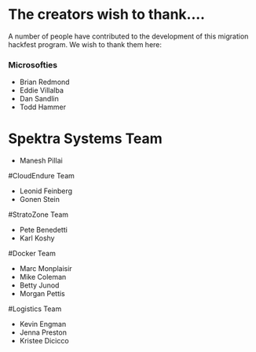 # The creators wish to thank....

A number of people have contributed to the development of this migration hackfest program. We wish to thank them here:

### Microsofties
* Brian Redmond
* Eddie Villalba
* Dan Sandlin
* Todd Hammer

# Spektra Systems Team
* Manesh Pillai

#CloudEndure Team
* Leonid Feinberg
* Gonen Stein

#StratoZone Team
* Pete Benedetti 
* Karl Koshy

#Docker Team
* Marc Monplaisir
* Mike Coleman
* Betty Junod
* Morgan Pettis

#Logistics Team
* Kevin Engman
* Jenna Preston
* Kristee Dicicco


